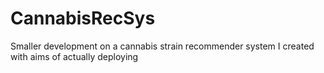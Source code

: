 # CannabisRecSys
Smaller development on a cannabis strain recommender system I created with aims of actually deploying
